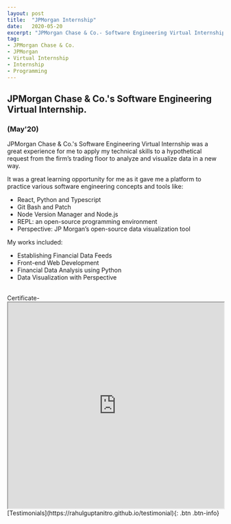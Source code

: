 ```yaml
---
layout: post
title:  "JPMorgan Internship"
date:   2020-05-20
excerpt: "JPMorgan Chase & Co.- Software Engineering Virtual Internship"
tag:
- JPMorgan Chase & Co.
- JPMorgan
- Virtual Internship
- Internship
- Programming
---
```


## JPMorgan Chase & Co.'s Software Engineering Virtual Internship.
### (May'20)


JPMorgan Chase & Co.'s Software Engineering Virtual Internship was a great experience for me to apply my technical skills to a 
hypothetical request from the firm’s trading floor to analyze and visualize data in a new way.

It was a great learning opportunity for me as it gave me a platform to practice various software engineering concepts and tools like: 
* React, Python and Typescript 
* Git Bash and Patch
* Node Version Manager and Node.js
* REPL: an open-source programming environment 
* Perspective: JP Morgan’s open-source data visualization tool 

My works included:
* Establishing Financial Data Feeds
* Front-end Web Development
* Financial Data Analysis using Python
* Data Visualization with Perspective

<br />
Certificate-
<iframe src="https://drive.google.com/file/d/16iKzeaH-UEsceAb_u4QuRmSUt1XrfF_Q/preview" width="100%" height="480"></iframe>

<br />
[Testimonials](https://rahulguptanitro.github.io/testimonial){: .btn .btn-info}
